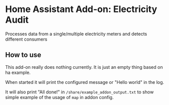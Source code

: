 # Home Assistant Add-on: Electricity Audit

Processes data from a single/multiple electricity meters and detects different consumers

## How to use

This add-on really does nothing currently. It is just an empty thing based on ha example.

When started it will print the configured message or "Hello world" in the log.

It will also print "All done!" in `/share/example_addon_output.txt` to show
simple example of the usage of `map` in addon config.
